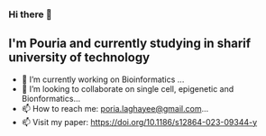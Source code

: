 ### Hi there 👋
## I'm Pouria and currently studying in sharif university of technology
- 🔭 I’m currently working on Bioinformatics ...
- 👯 I’m looking to collaborate on single cell, epigenetic and Bionformatics...
- 📫 How to reach me: poria.laghayee@gmail.com...
- 📫 Visit my paper: https://doi.org/10.1186/s12864-023-09344-y


